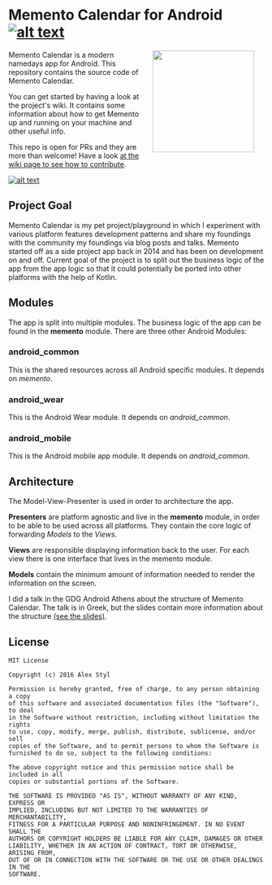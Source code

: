 # Memento Calendar for Android  [![alt text](https://travis-ci.org/alexstyl/Memento-Calendar.svg?branch=master "Check the build status on Travis CI")](https://travis-ci.org/alexstyl/Memento-Calendar)

<img src="https://github.com/alexstyl/Memento-Calendar/blob/master/android_common/src/main/res/mipmap-xxxhdpi/ic_launcher.png?raw=true" width="200" align="right" hspace="20">

Memento Calendar is a modern namedays app for Android.
This repository contains the source code of Memento Calendar.

You can get started by having a look at the project's wiki. It contains some information about how to get Memento up and running on your machine and other useful info.

This repo is open for PRs and they are more than welcome! Have a look [at the wiki page to see how to contribute](https://github.com/alexstyl/Memento-Calendar/wiki/How-to-contribute).


[![alt text](http://developer.android.com/images/brand/en_app_rgb_wo_60.png "Download Memento Calendar from the Play Store")](https://play.google.com/store/apps/details?id=com.alexstyl.specialdates)

## Project Goal
Memento Calendar is my pet project/playground in which I experiment with various platform features development patterns and share my foundings with the community my foundings via blog posts and talks. Memento started off as a side project app back in 2014 and has been on development on and off. Current goal of the project is to split out the business logic of the app from the app logic so that it could potentially be ported into other platforms with the help of Kotlin.

## Modules
The app is split into multiple modules. 
The business logic of the app can be found in the **memento** module. There are three other Android Modules: 

### android_common
This is the shared resources across all Android specific modules. It depends on *memento*.

### android_wear
This is the Android Wear module. It depends on *android_common*.

### android_mobile
This is the Android mobile app module. It depends on *android_common*.

## Architecture
The Model-View-Presenter is used in order to architecture the app. 

**Presenters** are platform agnostic and live in the **memento** module, in order to be able to be used across all platforms. They contain the core logic of forwarding *Models* to the *Views*.

**Views** are responsible displaying information back to the user. For each view there is one interface that lives in the memento module. 

**Models** contain the minimum amount of information needed to render the information on the screen.

I did a talk in the GDG Android Athens about the structure of Memento Calendar. The talk is in Greek, but the slides contain more information about the structure [(see the slides)](https://speakerdeck.com/alexstyl/the-journey-towards-a-platform-agnostic-codebase).



## License
```
MIT License

Copyright (c) 2016 Alex Styl

Permission is hereby granted, free of charge, to any person obtaining a copy
of this software and associated documentation files (the "Software"), to deal
in the Software without restriction, including without limitation the rights
to use, copy, modify, merge, publish, distribute, sublicense, and/or sell
copies of the Software, and to permit persons to whom the Software is
furnished to do so, subject to the following conditions:

The above copyright notice and this permission notice shall be included in all
copies or substantial portions of the Software.

THE SOFTWARE IS PROVIDED "AS IS", WITHOUT WARRANTY OF ANY KIND, EXPRESS OR
IMPLIED, INCLUDING BUT NOT LIMITED TO THE WARRANTIES OF MERCHANTABILITY,
FITNESS FOR A PARTICULAR PURPOSE AND NONINFRINGEMENT. IN NO EVENT SHALL THE
AUTHORS OR COPYRIGHT HOLDERS BE LIABLE FOR ANY CLAIM, DAMAGES OR OTHER
LIABILITY, WHETHER IN AN ACTION OF CONTRACT, TORT OR OTHERWISE, ARISING FROM,
OUT OF OR IN CONNECTION WITH THE SOFTWARE OR THE USE OR OTHER DEALINGS IN THE
SOFTWARE.
```
